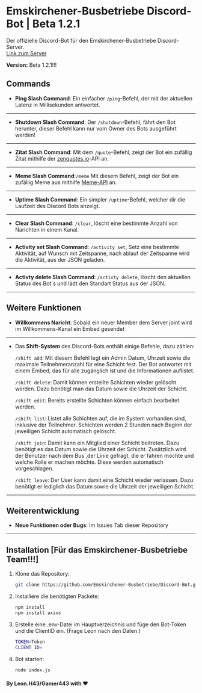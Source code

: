 # Emskirchener-Busbetriebe Discord-Bot | Beta 1.2.1
Der offizielle Discord-Bot für den Emskirchener-Busbetriebe Discord-Server.  
[Link zum Server](https://discord.gg/VAeNtnBF)  

**Version:** Beta 1.2.1!!!


## Commands

- **Ping Slash Command**: Ein einfacher `/ping`-Befehl, der mit der aktuellen Latenz in Millisekunden antwortet.
---
- **Shutdown Slash Command**: Der `/shutdown`-Befehl, fährt den Bot herunter, dieser Befehl kann nur vom Owner des Bots ausgeführt werden!
---
- **Zitat Slash Command**: Mit dem `/quote`-Befehl, zeigt der Bot ein zufällig Zitat mithilfe der [zenquotes.io](https://zenquotes.io)-API an.
---
- **Meme Slash Command**:`/meme` Mit diesem Befehl, zeigt der Bot ein zufällig Meme aus mithilfe [Meme-API](https://github.com/D3vd/Meme_Api) an.
---
- **Uptime Slash Command**: Ein simpler `/uptime`-Befehl, welcher dir die Laufzeit des Discord Bots anzeigt.
---
- **Clear Slash Command**: `/clear`, löscht eine bestimmte Anzahl von Narichten in einem Kanal.
---
- **Activity set Slash Command**: `/activity set`, Setz eine bestimmte Aktivität, auf Wunsch mit Zeitspanne, nach ablauf der Zeitspanne wird die Aktivität, aus der JSON geladen.
---
- **Activty delete Slash Command**: `/activty delete`, löscht den aktuellen Status des Bot´s und lädt den Standart Status aus der JSON.
---

## Weitere Funktionen

- **Willkommens Naricht**: Sobald ein neuer Member dem Server joint wird im Willkommens-Kanal ein Embed gesendet 
---
- Das **Shift-System** des Discord-Bots enthält einige Befehle, dazu zählen:

  `/shift add`: Mit diesem Befehl legt ein Admin Datum, Uhrzeit sowie die maximale Teilnehmeranzahl für eine Schicht fest. Der Bot antwortet mit einem Embed, das für alle zugänglich ist und die Informationen auflistet.

  `/shift delete`: Damit können erstellte Schichten wieder gelöscht werden. Dazu benötigt man das Datum sowie die Uhrzeit der Schicht.

  `/shift edit`: Bereits erstellte Schichten können einfach bearbeitet werden.

  `/shift list`: Listet alle Schichten auf, die im System vorhanden sind, inklusive der Teilnehmer. Schichten werden 2 Stunden nach Beginn der jeweiligen Schicht automatisch gelöscht.

  `/shift join`: Damit kann ein Mitglied einer Schicht beitreten. Dazu benötigt es das Datum sowie die Uhrzeit der Schicht. Zusätzlich wird der Benutzer nach dem Bus ,der Linie gefragt, die er fahren möchte und welche Rolle er machen möchte. Diese werden automatisch vorgeschlagen.

   `/shift leave`: Der User kann damit eine Schicht wieder verlassen. Dazu benötigt er lediglich das Datum sowie die Uhrzeit der jeweiligen Schicht.
  
---
## Weiterentwicklung
- **Neue Funktionen oder Bugs**: Im Issues Tab dieser Repository
---
## Installation [Für das Emskirchener-Busbetriebe Team!!!]

1. Klone das Repository:
   ```bash
   git clone https://github.com/Emskirchener-Busbetriebe/Discord-Bot.git
2. Installiere die benötigten Packete:
   ```bash
   npm install
   npm install axios

3. Erstelle eine .env-Datei im Hauptverzeichnis und füge den Bot-Token und die ClientID ein. (Frage Leon nach den Daten.)
   ```bash
   TOKEN=Token
   CLIENT_ID=

4. Bot starten:
   ```bash
   node index.js

#### By Leon.H43/Gamer443 with ❤️
